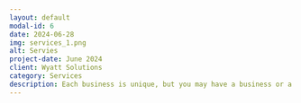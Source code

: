 ```yaml
---
layout: default
modal-id: 6
date: 2024-06-28
img: services_1.png
alt: Servies
project-date: June 2024
client: Wyatt Solutions
category: Services
description: Each business is unique, but you may have a business or a business process that can benefit from digital transformation. Contact us for a quote. <a href="https://example.com/real-world-mlops" target="_blank">Read More</a>
---
```

